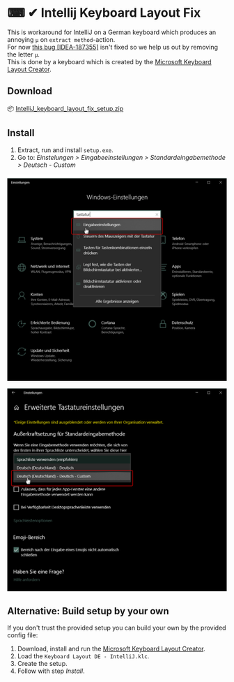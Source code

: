 # ⌨ ✔ Intellij Keyboard Layout Fix

This is workaround for IntelliJ on a German keyboard which produces an annoying `µ` on `extract method`-action.  
For now [this bug [IDEA-187355]](https://youtrack.jetbrains.com/issue/IDEA-187355) isn't fixed so we help us out by removing the letter `µ`.  
This is done by a keyboard which is created by the [Microsoft Keyboard Layout Creator](https://www.microsoft.com/en-us/download/details.aspx?id=22339).

## Download

:package: [IntelliJ_keyboard_layout_fix_setup.zip](https://github.com/TobseF/intellij-keyboard-fix/releases/download/1.0.0/intelliJ_keyboard_layout_fix_setup.zip)

## Install

 1. Extract, run and install `setup.exe`.
 2. Go to: _Einstelungen >  Eingabeeinstellungen > Standardeingabemethode > Deutsch - Custom_

![windows settings](images/windows_settings.png?raw=true)

![keyboard settings](images/keyboard_settings.png?raw=true)

## Alternative: Build setup by your own

If you don't trust the provided setup you can build your own by the provided config file:

 1. Download, install and run the [Microsoft Keyboard Layout Creator](https://www.microsoft.com/en-us/download/details.aspx?id=22339).
 2. Load the `Keyboard Layout DE - IntelliJ.klc`.
 3. Create the setup.
 4. Follow with step _Install_.
